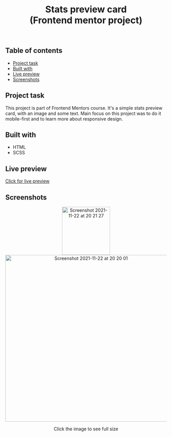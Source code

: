 <h1 align="center">
  Stats preview card
  <br>
  (Frontend mentor project)
</h1>
<br>


## Table of contents
- [Project task](#project-task)
- [Built with](#built-with)
- [Live preview](#live-preview)
- [Screenshots](#screenshots)


## Project task
This project is part of Frontend Mentors course. It's a simple stats preview card, with an image and some text. Main focus on this project was to do it mobile-first and to learn more about responsive design.

## Built with
- HTML
- SCSS

## Live preview
[Click for live preview](https://stats-preview-card-dtomicic.vercel.app/)

## Screenshots
<p align="center">
  <img width="150" alt="Screenshot 2021-11-22 at 20 21 27" src="https://user-images.githubusercontent.com/25035576/142922780-553300ba-293e-4546-9254-dff74c38dd3f.png">
<img width="520" alt="Screenshot 2021-11-22 at 20 20 01" src="https://user-images.githubusercontent.com/25035576/142922851-807e3b08-6ddd-46e5-905f-74aba47a9b30.png">
  <p align="center">Click the image to see full size</p>

</p>
